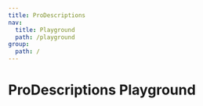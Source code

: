 ```yaml
---
title: ProDescriptions
nav:
  title: Playground
  path: /playground
group:
  path: /
---
```


# ProDescriptions Playground

<code src="../../packages/descriptions/src/demos/dynamic-descriptions.tsx"  height="500px" iframe="746px" background="#f5f5f5" title="属性展示"/>
